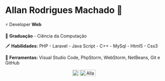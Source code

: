 # Allan Rodrigues Machado 🤟

⚡ Developer **Web** 

🧠 **Graduação** - Ciência da Computação

 🗡 **Habilidades:** PHP -  Laravel - Java Script - C++ - MySql - Html5 - Css3  
 
🏹 **Ferramentas:** Visual Studio Code, PhpStorm, WebStorm, NetBeans, Git e GitHub


<p align="center">
<a href="https://www.linkedin.com/in/allanrodriguesmachado/" target="blank"><img align="center" src="https://cdn.jsdelivr.net/npm/simple-icons@3.0.1/icons/linkedin.svg" alt="AllanRodrigues" height="20" width="20" /></a>
<a href="https://instagram.com/allan_rodrigues_14" target="blank"><img align="center" src="https://cdn.jsdelivr.net/npm/simple-icons@3.0.1/icons/instagram.svg" alt="AllanRodrigues" height="20" width="50" /></a>
</p>


<!--
**allanrodriguesmachado/allanrodriguesmachado** is a ✨ _special_ ✨ repository because its `README.md` (this file) appears on your GitHub profile.

Here are some ideas to get you started:

- 🔭 I’m currently working on ...
- 🌱 I’m currently learning ...
- 👯 I’m looking to collaborate on ...
- 🤔 I’m looking for help with ...
- 💬 Ask me about ...
- 📫 How to reach me: ...
- 😄 Pronouns: ...
- ⚡ Fun fact: ...
-->
